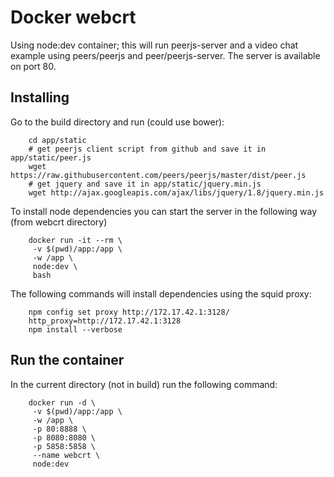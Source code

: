 Docker webcrt
==============

Using node:dev container; this will run peerjs-server and a video chat example using peers/peerjs and peer/peerjs-server. The server is available on port 80.

Installing
----------

Go to the build directory and run (could use bower):

        cd app/static
        # get peerjs client script from github and save it in app/static/peer.js
        wget https://raw.githubusercontent.com/peers/peerjs/master/dist/peer.js
        # get jquery and save it in app/static/jquery.min.js
        wget http://ajax.googleapis.com/ajax/libs/jquery/1.8/jquery.min.js

To install node dependencies you can start the server in the following way (from webcrt directory)

        docker run -it --rm \
         -v $(pwd)/app:/app \
         -w /app \
         node:dev \
         bash

The following commands will install dependencies using the squid proxy:

        npm config set proxy http://172.17.42.1:3128/
        http_proxy=http://172.17.42.1:3128
        npm install --verbose

Run the container
-----------------

In the current directory (not in build) run the following command:

        docker run -d \
         -v $(pwd)/app:/app \
         -w /app \
         -p 80:8888 \
         -p 8080:8080 \
         -p 5858:5858 \
         --name webcrt \
         node:dev
